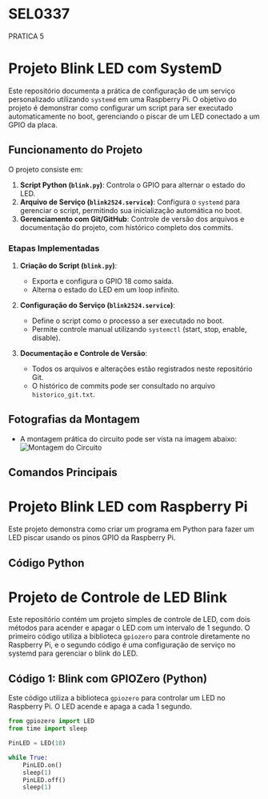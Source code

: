 # SEL0337
PRATICA 5
# Projeto Blink LED com SystemD

Este repositório documenta a prática de configuração de um serviço personalizado utilizando `systemd` em uma Raspberry Pi. O objetivo do projeto é demonstrar como configurar um script para ser executado automaticamente no boot, gerenciando o piscar de um LED conectado a um GPIO da placa.

## Funcionamento do Projeto

O projeto consiste em:
1. **Script Python (`blink.py`)**: Controla o GPIO para alternar o estado do LED.
2. **Arquivo de Serviço (`blink2524.service`)**: Configura o `systemd` para gerenciar o script, permitindo sua inicialização automática no boot.
3. **Gerenciamento com Git/GitHub**: Controle de versão dos arquivos e documentação do projeto, com histórico completo dos commits.

### Etapas Implementadas
1. **Criação do Script (`blink.py`)**:
   - Exporta e configura o GPIO 18 como saída.
   - Alterna o estado do LED em um loop infinito.

2. **Configuração do Serviço (`blink2524.service`)**:
   - Define o script como o processo a ser executado no boot.
   - Permite controle manual utilizando `systemctl` (start, stop, enable, disable).

3. **Documentação e Controle de Versão**:
   - Todos os arquivos e alterações estão registrados neste repositório Git.
   - O histórico de commits pode ser consultado no arquivo `historico_git.txt`.

## Fotografias da Montagem
- A montagem prática do circuito pode ser vista na imagem abaixo:
  ![Montagem do Circuito](link_para_fotografia)



## Comandos Principais

# Projeto Blink LED com Raspberry Pi

Este projeto demonstra como criar um programa em Python para fazer um LED piscar usando os pinos GPIO da Raspberry Pi.

## Código Python
# Projeto de Controle de LED Blink

Este repositório contém um projeto simples de controle de LED, com dois métodos para acender e apagar o LED com um intervalo de 1 segundo. O primeiro código utiliza a biblioteca `gpiozero` para controle diretamente no Raspberry Pi, e o segundo código é uma configuração de serviço no systemd para gerenciar o blink do LED.

## Código 1: Blink com GPIOZero (Python)

Este código utiliza a biblioteca `gpiozero` para controlar um LED no Raspberry Pi. O LED acende e apaga a cada 1 segundo.

```python
from gpiozero import LED
from time import sleep

PinLED = LED(18)

while True:
    PinLED.on()
    sleep(1)
    PinLED.off()
    sleep(1)

